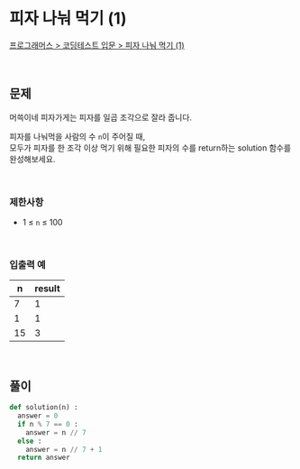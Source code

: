 # 피자 나눠 먹기 (1)

[프로그래머스 > 코딩테스트 입문 > 피자 나눠 먹기 (1)](https://school.programmers.co.kr/learn/courses/30/lessons/120814)

<br/>

## 문제

머쓱이네 피자가게는 피자를 일곱 조각으로 잘라 줍니다.

피자를 나눠먹을 사람의 수 `n`이 주어질 때,  
모두가 피자를 한 조각 이상 먹기 위해 필요한 피자의 수를 return하는 solution 함수를 완성해보세요.

<br/>

### 제한사항
- 1 ≤ `n` ≤ 100

<br/>

### 입출력 예

| n  | result |
| -- | ------ |
| 7  | 1      |
| 1  | 1      |
| 15 | 3      |

<br/>

## 풀이

```Python
def solution(n) :
  answer = 0
  if n % 7 == 0 :
    answer = n // 7
  else :
    answer = n // 7 + 1
  return answer
```
